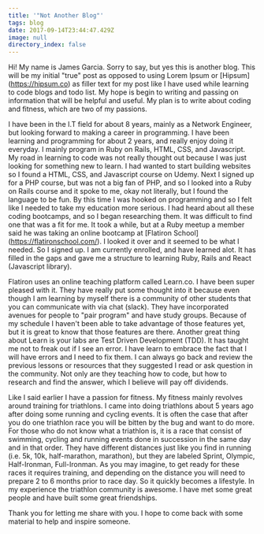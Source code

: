 ```yaml
---
title: '"Not Another Blog"'
tags: blog
date: 2017-09-14T23:44:47.429Z
image: null
directory_index: false
---
```

Hi! My name is James Garcia. Sorry to say, but yes this is another blog. This will be my initial "true" post as opposed to using Lorem Ipsum or \[Hipsum\](https://hipsum.co) as filler text for my post like I have used while learning to code blogs and todo list. My hope is begin to writing and passing on information that will be helpful and useful. My plan is to write about coding and fitness, which are two of my passions.

I have been in the I.T field for about 8 years, mainly as a Network Engineer, but looking forward to making a career in programming. I have been learning and programming for about 2 years, and really enjoy doing it everyday. I mainly program in Ruby on Rails,  HTML, CSS, and Javascript. My road in learning to code was not really thought out because I was just looking for something new to learn. I had wanted to start building websites so I found a HTML, CSS, and Javascript course on Udemy. Next I signed up for a PHP course, but was not a big fan of PHP, and so I looked into a Ruby on Rails course and it spoke to me, okay not literally, but I found the language to be fun. By this time I was hooked on programming and so I felt like I needed to take my education more serious. I had heard about all these coding bootcamps, and so I began researching them. It was difficult to find one that was a fit for me. It took a while, but at a Ruby meetup a member said he was taking an online bootcamp at \[Flatiron School\](https://flatironschool.com/). I looked it over and it seemed to be what I needed. So I signed up. I am currently enrolled, and have learned alot. It has filled in the gaps and gave me a structure to learning Ruby, Rails and React (Javascript library).

Flatiron uses an online teaching platform called Learn.co. I have been super pleased with it. They have really put some thought into it because even though I am learning by myself there is a community of other students that you can communicate with via chat (slack). They have incorporated avenues for people to "pair program" and have study groups. Because of my schedule I haven't been able to take advantage of those features yet, but it is great to know that those features are there. Another great thing about Learn is your labs are Test Driven Development (TDD). It has taught me not to freak out if I see an error. I have learn to embrace the fact that I will have errors and I need to fix them. I can always go back and review the previous lessons or resources that they suggested I read or ask question in the community. Not only are they teaching how to code, but how to research and find the answer, which I believe will pay off dividends. 

Like I said earlier I have a passion for fitness. My fitness mainly revolves around training for triathlons. I came into doing triathlons about 5 years ago after doing some running and cycling events. It is often the case that after you do one triathlon race you will be bitten by the bug and want to do more. For those who do not know what a triathlon is, it is a race that consist of swimming, cycling and running events done in succession in the same day and in that order. They have different distances just like you find in running (i.e. 5k, 10k, half-marathon, marathon), but they are labeled Sprint, Olympic, Half-Ironman, Full-Ironman. As you may imagine, to get ready for these races it requires training, and depending on the distance you will need to prepare 2 to 6 months prior to race day. So it quickly becomes a lifestyle. In my experience the triathlon community is awesome. I have met some great people and have built some great friendships.

Thank you for letting me share with you. I hope to come back with some material to help and inspire someone.
